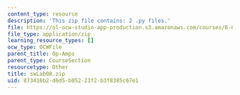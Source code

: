 ```yaml
---
content_type: resource
description: 'This zip file contains: 2 .py files.'
file: https://ol-ocw-studio-app-production.s3.amazonaws.com/courses/6-01sc-introduction-to-electrical-engineering-and-computer-science-i-spring-2011/873416b2d6d5b05223f2b3f8385c67e1_swLab08.zip
file_type: application/zip
learning_resource_types: []
ocw_type: OCWFile
parent_title: Op-Amps
parent_type: CourseSection
resourcetype: Other
title: swLab08.zip
uid: 873416b2-d6d5-b052-23f2-b3f8385c67e1
---
```

